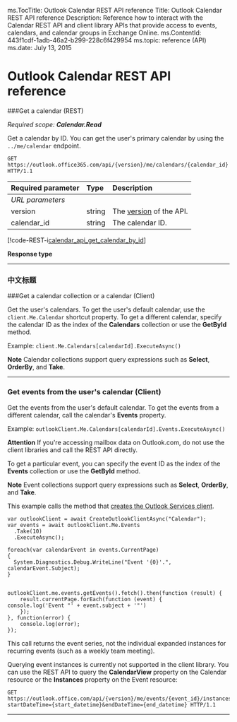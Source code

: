 ms.TocTitle: Outlook Calendar REST API reference
Title: Outlook Calendar REST API reference
Description: Reference how to interact with the Calendar REST API and client library APIs that provide access to events, calendars, and calendar groups in Exchange Online.
ms.ContentId: 443f1cdf-1adb-46a2-b299-228c6f429954
ms.topic: reference (API)
ms.date: July 13, 2015

# Outlook Calendar REST API reference

<a name="GetCalendar"> </a>
###Get a calendar (REST)

_Required scope:  **Calendar.Read**_

Get a calendar by ID. You can get the user's primary calendar by using the `../me/calendar` endpoint.

```http
GET https://outlook.office365.com/api/{version}/me/calendars/{calendar_id} HTTP/1.1
```

|**Required parameter**|**Type**|**Description**|
|:-----|:-----|:-----|
|_URL parameters_|
|version|string|The [version](#SupportedVersions) of the API.|
|calendar_id|string|The calendar ID.|

[!code-REST-i[calendar_api_get_calendar_by_id](trydata/calendar_api_get_calendar_by_id.json)]

**Response type**

****
### 中文标题
<a name="GetCalendarsClient"> </a>
###Get a calendar collection or a calendar (Client)

Get the user's calendars. To get the user's default calendar, use the `client.Me.Calendar` shortcut property. To get a different calendar, specify the calendar ID
 as the index of the  **Calendars** collection or use the **GetById** method.

Example: `client.Me.Calendars[calendarId].ExecuteAsync()`

**Note** Calendar collections support query expressions such as **Select**, **OrderBy**, and **Take**.

****

<a name="GetEventsClient"></a>
### Get events from the user's calendar (Client)

Get the events from the user's default calendar. To get the events from a different calendar, call the calendar's **Events** property.

Example: `outlookClient.Me.Calendars[calendarId].Events.ExecuteAsync()`


**Attention** If you're accessing mailbox data on Outlook.com, do not use the client libraries and call the REST API directly.


To get a particular event, you can specify the event ID as the index of the **Events** collection or use the **GetById** method.

**Note** Event collections support query expressions such as **Select**, **OrderBy**, and **Take**.

This example calls the method that [creates the Outlook Services client](#GetClient).

<!-- BEGINSECTION class="tabbedCodeSnippets" data-resources="OutlookServices.Calendar" -->

```cs-i
var outlookClient = await CreateOutlookClientAsync("Calendar");
var events = await outlookClient.Me.Events
  .Take(10)
  .ExecuteAsync();
 
foreach(var calendarEvent in events.CurrentPage)
{
  System.Diagnostics.Debug.WriteLine("Event '{0}'.", calendarEvent.Subject);
}
 
```

```javascript-i
outlookClient.me.events.getEvents().fetch().then(function (result) {
    result.currentPage.forEach(function (event) {
console.log('Event "' + event.subject + '"')
    });
}, function(error) {
    console.log(error);
});
```

<!-- ENDSECTION -->


This call returns the event series, not the individual expanded instances for recurring events (such as a weekly team meeting).

Querying event instances is currently not supported in the client library. You can use the REST API to query the **CalendarView** property on the
 Calendar resource or the **Instances** property on the Event resource:
 
```http
GET https://outlook.office.com/api/{version}/me/events/{event_id}/instances?startDateTime={start_datetime}&endDateTime={end_datetime} HTTP/1.1
```
 
<!--Update c# example to get instance-->
<!--Update js example and remove note when this works in js-->

****
